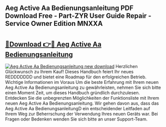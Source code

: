 ## Aeg Active Aa Bedienungsanleitung PDF Download Free - Part-ZYR User Guide Repair - Service Owner Edition MNXXA

# <h2><a href="http://df5a5je.blite.top/?on=Aeg+Active+Aa+Bedienungsanleitung">🔗Download 👉🔴 Aeg Active Aa Bedienungsanleitung</a></h2>

[![Aeg Active Aa Bedienungsanleitung new download](https://i.imgur.com/lujVjoI.png)](http://df5a5je.blite.top/?on=Aeg+Active+Aa+Bedienungsanleitung)
Herzlichen Glückwunsch zu Ihrem Kauf! Dieses Handbuch feiert Ihr neues REDDDDDDD und bietet eine Roadmap für den erfolgreichen Betrieb. Wichtige Informationen im Voraus Um die beste Erfahrung mit Ihrem neuen Aeg Active Aa Bedienungsanleitung zu gewährleisten, nehmen Sie sich bitte einen Moment Zeit, um dieses Handbuch gründlich durchzulesen. Entdecken Sie die unbegrenzten Möglichkeiten der Funktionsliste mit Ihrem neuen Aeg Active Aa Bedienungsanleitung. Wir gehen davon aus, dass das Aeg Active Aa BedienungsanleitungD ein entscheidender Leitfaden auf Ihrem Weg zur Beherrschung der Verwendung Ihres neuen Geräts war. Bei Fragen oder Bedenken wenden Sie sich bitte an unser Support-Team.
